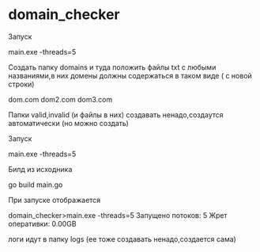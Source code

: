 # domain_checker

Запуск

main.exe -threads=5


Создать папку domains и туда положить файлы txt с любыми названиями,в них домены должны содержаться в таком виде ( с новой строки)

dom.com
dom2.com
dom3.com

Папки valid,invalid (и файлы в них) создавать ненадо,создаутся автоматически (но можно создать)

Запуск

main.exe -threads=5


Билд из исходника

go build main.go


При запуске отображается

domain_checker>main.exe -threads=5
Запущено потоков: 5   Жрет оперативки: 0.00GB

логи идут в папку logs (ее тоже создавать ненадо,создается сама)
